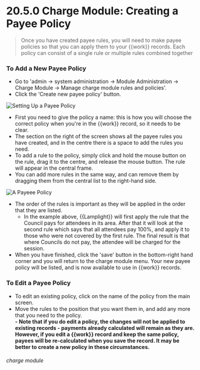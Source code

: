 # 20.5.0 Charge Module: Creating a Payee Policy

> Once you have created payee rules, you will need to make payee policies so that you can apply them to your {{work}} records. Each policy can consist of a single rule or multiple rules combined together



### To Add a New Payee Policy

- Go to 'admin -> system administration -> Module Administration -> Charge Module -> Manage charge module rules and policies'. 
- Click the 'Create new payee policy' button. 

![Setting Up a Payee Policy](20.5.0a.png)

- First you need to give the policy a name: this is how you will choose the correct policy when you're in the {{work}} record, so it needs to be clear.
- The section on the right of the screen shows all the payee rules you have created, and in the centre there is a space to add the rules you need.
- To add a rule to the policy, simply click and hold the mouse button on the rule, drag it to the centre, and release the mouse button. The rule will appear in the central frame. 
- You can add more rules in the same way, and can remove them by dragging them from the central list to the right-hand side. 

![A Payeee Policy](20.5.0b.png)

- The order of the rules is important as they will be applied in the order that they are listed. 
   - In the example above, {{Lamplight}} will first apply the rule that the Council pays for attendees in its area. After that it will look at the second rule which says that all attendees pay 100%, and apply it to those who were not covered by the first rule. The final result is that where Councils do not pay, the attendee will be charged for the session. 
- When you have finished, click the 'save' button in the bottom-right hand corner and you will return to the charge module menu. Your new payee policy will be listed, and is now available to use in {{work}} records. 

### To Edit a Payee Policy

- To edit an existing policy, click on the name of the policy from the main screen.
- Move the rules to the position that you want them in, and add any more that you need to the policy.  
**- Note that if you do edit a policy, the changes will not be applied to existing records - payments already calculated will remain as they are. However, if you edit a {{work}} record and keep the same policy, payees will be re-calculated when you save the record. It may be better to create a new policy in these circumstances.**


###### charge module

